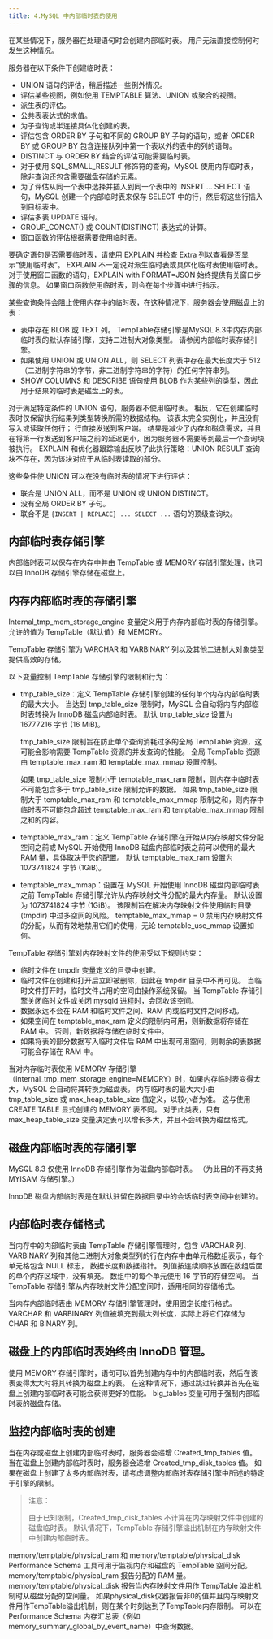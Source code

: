 ```yaml
---
title: 4.MySQL 中内部临时表的使用
---
```

在某些情况下，服务器在处理语句时会创建内部临时表。 用户无法直接控制何时发生这种情况。

服务器在以下条件下创建临时表：

* UNION 语句的评估，稍后描述一些例外情况。
* 评估某些视图，例如使用 TEMPTABLE 算法、UNION 或聚合的视图。
* 派生表的评估。
* 公共表表达式的求值。
* 为子查询或半连接具体化创建的表。
* 评估包含 ORDER BY 子句和不同的 GROUP BY 子句的语句，或者 ORDER BY 或 GROUP BY 包含连接队列中第一个表以外的表中的列的语句。
* DISTINCT 与 ORDER BY 结合的评估可能需要临时表。
* 对于使用 SQL_SMALL_RESULT 修饰符的查询，MySQL 使用内存临时表，除非查询还包含需要磁盘存储的元素。
* 为了评估从同一个表中选择并插入到同一个表中的 INSERT ... SELECT 语句，MySQL 创建一个内部临时表来保存 SELECT 中的行，然后将这些行插入到目标表中。
* 评估多表 UPDATE 语句。
* GROUP_CONCAT() 或 COUNT(DISTINCT) 表达式的计算。
* 窗口函数的评估根据需要使用临时表。

要确定语句是否需要临时表，请使用 EXPLAIN 并检查 Extra 列以查看是否显示“使用临时表”。 EXPLAIN 不一定说对派生临时表或具体化临时表使用临时表。 对于使用窗口函数的语句，EXPLAIN with FORMAT=JSON 始终提供有关窗口步骤的信息。 如果窗口函数使用临时表，则会在每个步骤中进行指示。

某些查询条件会阻止使用内存中的临时表，在这种情况下，服务器会使用磁盘上的表：

* 表中存在 BLOB 或 TEXT 列。 TempTable存储引擎是MySQL 8.3中内存内部临时表的默认存储引擎，支持二进制大对象类型。 请参阅内部临时表存储引擎。
* 如果使用 UNION 或 UNION ALL，则 SELECT 列表中存在最大长度大于 512（二进制字符串的字节，非二进制字符串的字符）的任何字符串列。
* SHOW COLUMNS 和 DESCRIBE 语句使用 BLOB 作为某些列的类型，因此用于结果的临时表是磁盘上的表。

对于满足特定条件的 UNION 语句，服务器不使用临时表。 相反，它在创建临时表时仅保留执行结果列类型转换所需的数据结构。 该表未完全实例化，并且没有写入或读取任何行； 行直接发送到客户端。 结果是减少了内存和磁盘需求，并且在将第一行发送到客户端之前的延迟更小，因为服务器不需要等到最后一个查询块被执行。 EXPLAIN 和优化器跟踪输出反映了此执行策略：UNION RESULT 查询块不存在，因为该块对应于从临时表读取的部分。

这些条件使 UNION 可以在没有临时表的情况下进行评估：

* 联合是 UNION ALL，而不是 UNION 或 UNION DISTINCT。
* 没有全局 ORDER BY 子句。
* 联合不是 `{INSERT | REPLACE} ... SELECT ...` 语句的顶级查询块。 

## 内部临时表存储引擎

内部临时表可以保存在内存中并由 TempTable 或 MEMORY 存储引擎处理，也可以由 InnoDB 存储引擎存储在磁盘上。

## 内存内部临时表的存储引擎

Internal_tmp_mem_storage_engine 变量定义用于内存内部临时表的存储引擎。 允许的值为 TempTable（默认值）和 MEMORY。

TempTable 存储引擎为 VARCHAR 和 VARBINARY 列以及其他二进制大对象类型提供高效的存储。

以下变量控制 TempTable 存储引擎的限制和行为：

* tmp_table_size：定义 TempTable 存储引擎创建的任何单个内存内部临时表的最大大小。 当达到 tmp_table_size 限制时，MySQL 会自动将内存内部临时表转换为 InnoDB 磁盘内部临时表。 默认 tmp_table_size 设置为 16777216 字节 (16 MiB)。

  tmp_table_size 限制旨在防止单个查询消耗过多的全局 TempTable 资源，这可能会影响需要 TempTable 资源的并发查询的性能。 全局 TempTable 资源由 temptable_max_ram 和 temptable_max_mmap 设置控制。

  如果 tmp_table_size 限制小于 temptable_max_ram 限制，则内存中临时表不可能包含多于 tmp_table_size 限制允许的数据。 如果 tmp_table_size 限制大于 temptable_max_ram 和 temptable_max_mmap 限制之和，则内存中临时表不可能包含超过 temptable_max_ram 和 temptable_max_mmap 限制之和的内容。
* temptable_max_ram：定义 TempTable 存储引擎在开始从内存映射文件分配空间之前或 MySQL 开始使用 InnoDB 磁盘内部临时表之前可以使用的最大 RAM 量，具体取决于您的配置。 默认 temptable_max_ram 设置为 1073741824 字节 (1GiB)。
* temptable_max_mmap：设置在 MySQL 开始使用 InnoDB 磁盘内部临时表之前 TempTable 存储引擎允许从内存映射文件分配的最大内存量。 默认设置为 1073741824 字节 (1GiB)。 该限制旨在解决内存映射文件使用临时目录 (tmpdir) 中过多空间的风险。 temptable_max_mmap = 0 禁用内存映射文件的分配，从而有效地禁用它们的使用，无论 temptable_use_mmap 设置如何。

TempTable 存储引擎对内存映射文件的使用受以下规则约束：

* 临时文件在 tmpdir 变量定义的目录中创建。
* 临时文件在创建和打开后立即被删除，因此在 tmpdir 目录中不再可见。 当临时文件打开时，临时文件占用的空间由操作系统保留。 当 TempTable 存储引擎关闭临时文件或关闭 mysqld 进程时，会回收该空间。
* 数据永远不会在 RAM 和临时文件之间、RAM 内或临时文件之间移动。
* 如果空间在 temptable_max_ram 定义的限制内可用，则新数据将存储在 RAM 中。 否则，新数据将存储在临时文件中。
* 如果将表的部分数据写入临时文件后 RAM 中出现可用空间，则剩余的表数据可能会存储在 RAM 中。

当对内存临时表使用 MEMORY 存储引擎（internal_tmp_mem_storage_engine=MEMORY）时，如果内存临时表变得太大，MySQL 会自动将其转换为磁盘表。 内存临时表的最大大小由 tmp_table_size 或 max_heap_table_size 值定义，以较小者为准。 这与使用 CREATE TABLE 显式创建的 MEMORY 表不同。 对于此类表，只有 max_heap_table_size 变量决定表可以增长多大，并且不会转换为磁盘格式。

## 磁盘内部临时表的存储引擎

MySQL 8.3 仅使用 InnoDB 存储引擎作为磁盘内部临时表。 （为此目的不再支持 MYISAM 存储引擎。）

InnoDB 磁盘内部临时表是在默认驻留在数据目录中的会话临时表空间中创建的。 

## 内部临时表存储格式

当内存中的内部临时表由 TempTable 存储引擎管理时，包含 VARCHAR 列、VARBINARY 列和其他二进制大对象类型列的行在内存中由单元格数组表示，每个单元格包含 NULL 标志， 数据长度和数据指针。 列值按连续顺序放置在数组后面的单个内存区域中，没有填充。 数组中的每个单元使用 16 字节的存储空间。 当 TempTable 存储引擎从内存映射文件分配空间时，适用相同的存储格式。

当内存内部临时表由 MEMORY 存储引擎管理时，使用固定长度行格式。 VARCHAR 和 VARBINARY 列值被填充到最大列长度，实际上将它们存储为 CHAR 和 BINARY 列。

## 磁盘上的内部临时表始终由 InnoDB 管理。

使用 MEMORY 存储引擎时，语句可以首先创建内存中的内部临时表，然后在该表变得太大时将其转换为磁盘上的表。 在这种情况下，通过跳过转换并首先在磁盘上创建内部临时表可能会获得更好的性能。 big_tables 变量可用于强制内部临时表的磁盘存储。

## 监控内部临时表的创建

当在内存或磁盘上创建内部临时表时，服务器会递增 Created_tmp_tables 值。 当在磁盘上创建内部临时表时，服务器会递增 Created_tmp_disk_tables 值。 如果在磁盘上创建了太多内部临时表，请考虑调整内部临时表存储引擎中所述的特定于引擎的限制。

> 注意：
>
> 由于已知限制，Created_tmp_disk_tables 不计算在内存映射文件中创建的磁盘临时表。 默认情况下，TempTable 存储引擎溢出机制在内存映射文件中创建内部临时表。

memory/temptable/physical_ram 和 memory/temptable/physical_disk Performance Schema 工具可用于监视内存和磁盘的 TempTable 空间分配。 memory/temptable/physical_ram 报告分配的 RAM 量。 memory/temptable/physical_disk 报告当内存映射文件用作 TempTable 溢出机制时从磁盘分配的空间量。 如果physical_disk仪器报告非0的值并且内存映射文件用作TempTable溢出机制，则在某个时刻达到了TempTable内存限制。 可以在 Performance Schema 内存汇总表（例如 memory_summary_global_by_event_name）中查询数据。
